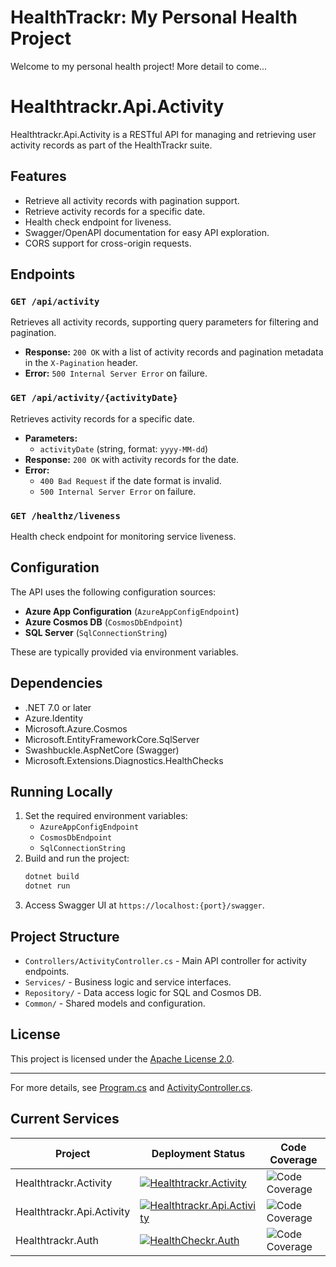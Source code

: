 # HealthTrackr: My Personal Health Project

Welcome to my personal health project! More detail to come...
# Healthtrackr.Api.Activity

Healthtrackr.Api.Activity is a RESTful API for managing and retrieving user activity records as part of the HealthTrackr suite.

## Features

- Retrieve all activity records with pagination support.
- Retrieve activity records for a specific date.
- Health check endpoint for liveness.
- Swagger/OpenAPI documentation for easy API exploration.
- CORS support for cross-origin requests.

## Endpoints

### `GET /api/activity`

Retrieves all activity records, supporting query parameters for filtering and pagination.

- **Response:** `200 OK` with a list of activity records and pagination metadata in the `X-Pagination` header.
- **Error:** `500 Internal Server Error` on failure.

### `GET /api/activity/{activityDate}`

Retrieves activity records for a specific date.

- **Parameters:**  
  - `activityDate` (string, format: `yyyy-MM-dd`)
- **Response:** `200 OK` with activity records for the date.
- **Error:**  
  - `400 Bad Request` if the date format is invalid.  
  - `500 Internal Server Error` on failure.

### `GET /healthz/liveness`

Health check endpoint for monitoring service liveness.

## Configuration

The API uses the following configuration sources:

- **Azure App Configuration** (`AzureAppConfigEndpoint`)
- **Azure Cosmos DB** (`CosmosDbEndpoint`)
- **SQL Server** (`SqlConnectionString`)

These are typically provided via environment variables.

## Dependencies

- .NET 7.0 or later
- Azure.Identity
- Microsoft.Azure.Cosmos
- Microsoft.EntityFrameworkCore.SqlServer
- Swashbuckle.AspNetCore (Swagger)
- Microsoft.Extensions.Diagnostics.HealthChecks

## Running Locally

1. Set the required environment variables:
    - `AzureAppConfigEndpoint`
    - `CosmosDbEndpoint`
    - `SqlConnectionString`
2. Build and run the project:
    ```sh
    dotnet build
    dotnet run
    ```
3. Access Swagger UI at `https://localhost:{port}/swagger`.

## Project Structure

- `Controllers/ActivityController.cs` - Main API controller for activity endpoints.
- `Services/` - Business logic and service interfaces.
- `Repository/` - Data access logic for SQL and Cosmos DB.
- `Common/` - Shared models and configuration.

## License

This project is licensed under the [Apache License 2.0](../../LICENSE).

---

For more details, see [Program.cs](src/Healthtrackr.Api.Activity/Healthtrackr.Api.Activity/Program.cs) and [ActivityController.cs](src/Healthtrackr.Api.Activity/Healthtrackr.Api.Activity/Controllers/ActivityController.cs).
## Current Services

| Project | Deployment Status | Code Coverage |
| ------- | ----------------- | ------------- |
| Healthtrackr.Activity | [![Healthtrackr.Activity](https://github.com/willvelida/healthtrackr/actions/workflows/deploy-activity.yml/badge.svg)](https://github.com/willvelida/healthtrackr/actions/workflows/deploy-activity.yml) | ![Code Coverage](https://img.shields.io/badge/Code%20Coverage-84%25-success?style=flat) |
| Healthtrackr.Api.Activity | [![Healthtrackr.Api.Activity](https://github.com/willvelida/healthtrackr/actions/workflows/deploy-api-activity.yml/badge.svg)](https://github.com/willvelida/healthtrackr/actions/workflows/deploy-api-activity.yml) | ![Code Coverage](https://img.shields.io/badge/Code%20Coverage-29%25-critical?style=flat) |
| Healthtrackr.Auth | [![HealthCheckr.Auth](https://github.com/willvelida/healthtrackr/actions/workflows/deploy-auth.yml/badge.svg)](https://github.com/willvelida/healthtrackr/actions/workflows/deploy-auth.yml) | ![Code Coverage](https://img.shields.io/badge/Code%20Coverage-71%25-yellow?style=flat) |
